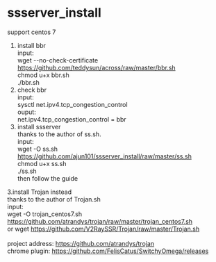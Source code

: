 # ssserver_install
support centos 7
1. install bbr <br/>
input: <br/>
wget --no-check-certificate https://github.com/teddysun/across/raw/master/bbr.sh <br/>
chmod u+x bbr.sh <br/>
./bbr.sh <br/>
2. check bbr <br/>
input: <br/>
sysctl net.ipv4.tcp_congestion_control <br/>
ouput: <br/>
net.ipv4.tcp_congestion_control = bbr <br/>
3. install ssserver <br/>
thanks to the author of ss.sh. <br/>
input: <br/>
wget -O ss.sh https://github.com/ajun101/ssserver_install/raw/master/ss.sh <br/>
chmod u+x ss.sh <br/>
./ss.sh <br/>
then follow the guide <br/>


3.install Trojan instead<br/>
thanks to the author of Trojan.sh<br/>
input: <br/>
wget -O trojan_centos7.sh https://github.com/atrandys/trojan/raw/master/trojan_centos7.sh <br/>
or wget https://github.com/V2RaySSR/Trojan/raw/master/Trojan.sh <br/>
<br/>
project address: https://github.com/atrandys/trojan <br/>
chrome plugin: https://github.com/FelisCatus/SwitchyOmega/releases <br/>
